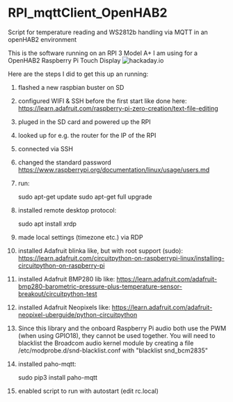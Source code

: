 # RPI_mqttClient_OpenHAB2
Script for temperature reading and WS2812b handling via MQTT in an openHAB2 environment

This is the software running on an RPI 3 Model A+ I am using for a OpenHAB2 Raspberry Pi Touch Display
![hackaday.io](https://cdn.hackaday.io/images/9138331574329417291.JPG)

Here are the steps I did to get this up an running:
1. flashed a new raspbian buster on SD
2. configured WIFI & SSH before the first start like done here: https://learn.adafruit.com/raspberry-pi-zero-creation/text-file-editing
3. pluged in the SD card and powered up the RPI
4. looked up for e.g. the router for the IP of the RPI
5. connected via SSH
6. changed the standard password https://www.raspberrypi.org/documentation/linux/usage/users.md
7. run:

    sudo apt-get update
    sudo apt-get full upgrade
8. installed remote desktop protocol:

    sudo apt install xrdp
9. made local settings (timezone etc.) via RDP
10. installed Adafruit blinka like, but with root support (sudo): https://learn.adafruit.com/circuitpython-on-raspberrypi-linux/installing-circuitpython-on-raspberry-pi
11. installed Adafruit BMP280 lib like: https://learn.adafruit.com/adafruit-bmp280-barometric-pressure-plus-temperature-sensor-breakout/circuitpython-test
12. installed Adafruit Neopixels like: https://learn.adafruit.com/adafruit-neopixel-uberguide/python-circuitpython
13. Since this library and the onboard Raspberry Pi audio both use the PWM (when using GPIO18), they cannot be used together. You will need to blacklist the Broadcom audio kernel module by creating a file /etc/modprobe.d/snd-blacklist.conf with "blacklist snd_bcm2835"
14. installed paho-mqtt:

    sudo pip3 install paho-mqtt

14. enabled script to run with autostart (edit rc.local)
